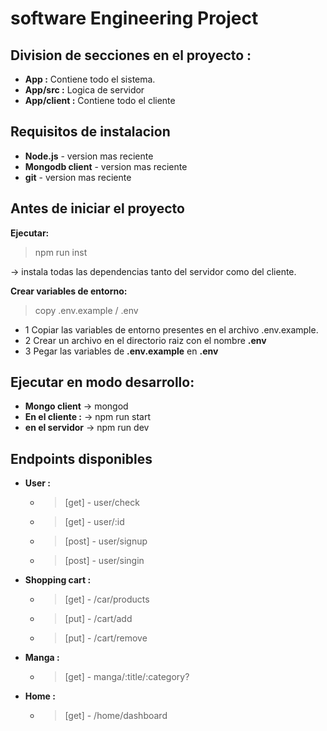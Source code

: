 # software Engineering Project 

## Division de secciones en el proyecto :
- **App :** Contiene todo el sistema.
- **App/src :** Logica de servidor
- **App/client :** Contiene todo el cliente

## Requisitos de instalacion
- **Node.js** - version mas reciente
- **Mongodb client** - version mas reciente
- **git** - version mas reciente

## Antes de iniciar el proyecto
**Ejecutar:**
> npm run inst


-> instala todas las dependencias tanto del servidor como del cliente.

**Crear variables de entorno:**
> copy .env.example / .env

- 1 Copiar las variables de entorno presentes en el archivo .env.example.
- 2 Crear un archivo en el directorio raiz con el nombre **.env**
- 3 Pegar las variables de **.env.example** en **.env**

## Ejecutar en modo desarrollo:
- **Mongo client** -> mongod
- **En el cliente :** -> npm run start
- **en el servidor** -> npm run dev

## Endpoints disponibles
- **User :**
    - > [get] - user/check
    - > [get] - user/:id
    - > [post] - user/signup
    - > [post] - user/singin
- **Shopping cart :**
    - > [get] - /car/products
    - > [put] - /cart/add
    - > [put] - /cart/remove
- **Manga :**
    - > [get] - manga/:title/:category?
- **Home :**
    - > [get] - /home/dashboard    
